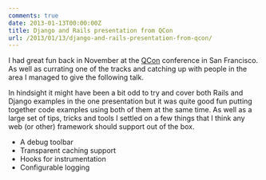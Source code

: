 ```yaml
---
comments: true
date: 2013-01-13T00:00:00Z
title: Django and Rails presentation from QCon
url: /2013/01/13/django-and-rails-presentation-from-qcon/
---
```


I had great fun back in November at the [QCon](http://qconsf.com/) conference in San Francisco. As well as currating one of the tracks and catching up with people in the area I managed to give the following talk.

<script async class="speakerdeck-embed" data-id="7e1dd5a03efc0130083b123139173def" data-ratio="1.33333333333333" src="//speakerdeck.com/assets/embed.js">
</script>
In hindsight it might have been a bit odd to try and cover both Rails and Django examples in the one presentation but it was quite good fun putting together code examples using both of them at the same time. As well as a large set of tips, tricks and tools I settled on a few things that I think any web (or other) framework should support out of the box.

-   A debug toolbar
-   Transparent caching support
-   Hooks for instrumentation
-   Configurable logging

